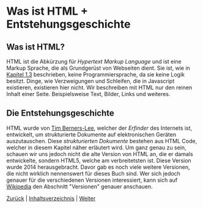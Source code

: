 # Was ist HTML + Entstehungsgeschichte

## Was ist HTML?
HTML ist die Abkürzung für _Hypertext Markup Language_ und ist eine Markup Sprache, die als Grundgerüst von Webseiten dient. Sie ist, wie in [Kapitel 1.3](../1.%20Kapitel/1.3%20Techstack%20HTML,%20CSS%20und%20Javascript.md) beschrieben, keine Programmiersprache, da sie keine Logik besitzt. Dinge, wie Verzweigungen und Schleifen, die in Javascript existieren, existieren hier nicht. Wir beschreiben mit HTML nur den reinen Inhalt einer Seite. Beispielsweise Text, Bilder, Links und weiteres.

## Die Entstehungsgeschichte
HTML wurde von [Tim Berners-Lee](https://de.wikipedia.org/wiki/Tim_Berners-Lee), welcher der _Erfinder_ des Internets ist, entwickelt, um strukturierte Dokumente auf elektronischen Geräten auszutauschen. Diese _strukturierten Dokumente_ bestehen aus HTML Code, welcher in diesem Kapitel näher erläutert wird. Um ganz genau zu sein, schauen wir uns jedoch nicht die alte Version von HTML an, die er damals entwickelte, sondern HTML5, welche am verbreitetsten ist. Diese Version wurde 2014 herausgebracht. Davor gab es noch viele weitere Versionen, die nicht wirklich nennenswert für dieses Buch sind. Wer sich jedoch genauer für die verschiedenen Versionen interessiert, kann sich auf [Wikipedia](https://de.wikipedia.org/wiki/Hypertext_Markup_Language#Versionen) den Abschnitt "Versionen" genauer anschauen.

[Zurück](./2.%20Kapitel.md) |
[Inhaltsverzeichnis](../README.md) |
[Weiter](./2.2%20Die%20erste%20Website.md)